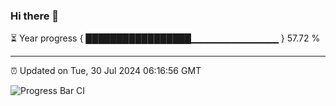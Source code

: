 ### Hi there 👋

⏳ Year progress { █████████████████▁▁▁▁▁▁▁▁▁▁▁▁▁ } 57.72 %

---

⏰ Updated on Tue, 30 Jul 2024 06:16:56 GMT

![Progress Bar CI](https://github.com/liununu/liununu/workflows/Progress%20Bar%20CI/badge.svg)
